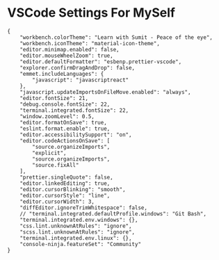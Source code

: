 # VSCode Settings For MySelf

    {
        "workbench.colorTheme": "Learn with Sumit - Peace of the eye",
        "workbench.iconTheme": "material-icon-theme",
        "editor.minimap.enabled": false,
        "editor.mouseWheelZoom": true,
        "editor.defaultFormatter": "esbenp.prettier-vscode",
        "explorer.confirmDragAndDrop": false,
        "emmet.includeLanguages": {
            "javascript": "javascriptreact"
        },
        "javascript.updateImportsOnFileMove.enabled": "always",
        "editor.fontSize": 21,
        "debug.console.fontSize": 22,
        "terminal.integrated.fontSize": 22,
        "window.zoomLevel": 0.5,
        "editor.formatOnSave": true,
        "eslint.format.enable": true,
        "editor.accessibilitySupport": "on",
        "editor.codeActionsOnSave": [
            "source.organizeImports",
            "explicit",
            "source.organizeImports",
            "source.fixAll"
        ],
        "prettier.singleQuote": false,
        "editor.linkedEditing": true,
        "editor.cursorBlinking": "smooth",
        "editor.cursorStyle": "line",
        "editor.cursorWidth": 3,
        "diffEditor.ignoreTrimWhitespace": false,
        // "terminal.integrated.defaultProfile.windows": "Git Bash",
        "terminal.integrated.env.windows": {},
        "css.lint.unknownAtRules": "ignore",
        "scss.lint.unknownAtRules": "ignore",
        "terminal.integrated.env.linux": {},
        "console-ninja.featureSet": "Community"
    }
